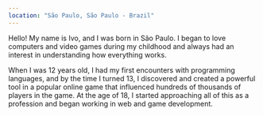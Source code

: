 ```yaml
---
location: "São Paulo, São Paulo - Brazil"
---
```

<p>
Hello! My name is Ivo, and I was born in São Paulo. I began to love computers and video games during my childhood and always had an interest in understanding how everything works.
</p> 
<p>
When I was 12 years old, I had my first encounters with programming languages, and by the time I turned 13, I discovered and created a powerful tool in a popular online game that influenced hundreds of thousands of players in the game. At the age of 18, I started approaching all of this as a profession and began working in web and game development.
</p> 